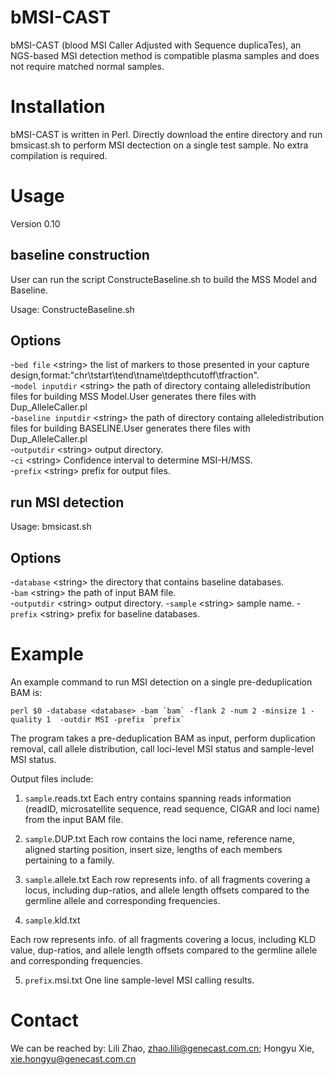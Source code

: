 # bMSI-CAST

bMSI-CAST (blood MSI Caller Adjusted with Sequence duplicaTes), an NGS-based  MSI detection method is compatible plasma samples and does not require matched normal samples.

# Installation
bMSI-CAST is written in Perl. Directly download the entire directory and run bmsicast.sh to perform MSI dectection on a single test sample. No extra compilation is required.

# Usage

Version 0.10
## baseline construction

User can run the script ConstructeBaseline.sh to build the MSS Model and Baseline.

Usage: ConstructeBaseline.sh <bed file> <model inputdir> <baseline inputdir> <outputdir> <ci> <prefix>

## Options
-`bed file` \<string\> the list of markers to those presented in your capture design,format:"chr\tstart\tend\tname\tdepthcutoff\tfraction".\
-`model inputdir` \<string\> the path of directory containg alleledistribution files for building MSS Model.User generates there files with Dup_AlleleCaller.pl \
-`baseline inputdir` \<string\> the path of directory containg alleledistribution files for building BASELINE.User generates there files with Dup_AlleleCaller.pl \
-`outputdir` \<string\> output directory. \
-`ci` \<string\>  Confidence interval to determine MSI-H/MSS.\
-`prefix` \<string\> prefix for output files.


## run MSI detection

Usage: bmsicast.sh <database> <bam>  <outputdir> <sample> <prefix>

## Options
-`database` \<string\> the directory that contains baseline databases.  
-`bam` \<string\> the path of input BAM file.  
-`outputdir` \<string\> output directory.
-`sample` \<string\> sample name.
-`prefix` \<string\> prefix for baseline databases.  
 
# Example
An example command to run MSI detection on a single pre-deduplication BAM is:
```
perl $0 -database <database> -bam `bam` -flank 2 -num 2 -minsize 1 -quality 1  -outdir MSI -prefix `prefix`
```
The program takes a pre-deduplication BAM as input, perform duplication removal, call allele distribution, call loci-level MSI status and sample-level MSI status.

Output files include:
1. `sample`.reads.txt
Each entry contains spanning reads information (readID, microsatellite sequence, read sequence, CIGAR and loci name) from the input BAM file.
 
2. `sample`.DUP.txt
Each row contains the loci name, reference name, aligned starting position, insert size, lengths of each members pertaining to a family.

3. `sample`.allele.txt
Each row represents info. of all fragments covering a locus, including dup-ratios, and allele length offsets compared to the germline allele and corresponding frequencies.

4. `sample`.kld.txt

Each row represents info. of all fragments covering a locus, including KLD value, dup-ratios, and allele length offsets compared to the germline allele and corresponding frequencies.

5. `prefix`.msi.txt
One line sample-level MSI calling results.


# Contact
We can be reached by: Lili Zhao, zhao.lili@genecast.com.cn; Hongyu Xie, xie.hongyu@genecast.com.cn
